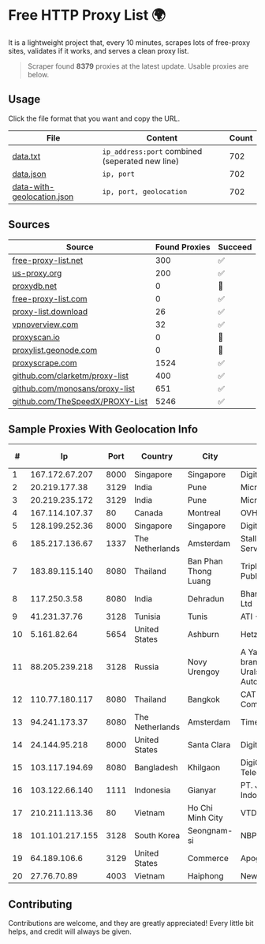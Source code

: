 
# Free HTTP Proxy List 🌍

It is a lightweight project that, every 10 minutes, scrapes lots of free-proxy sites, validates if it works, and serves a clean proxy list.


> Scraper found **8379** proxies at the latest update. Usable proxies are below.

## Usage

Click the file format that you want and copy the URL.


|File|Content|Count|
|----|-------|-----|
|[data.txt](https://raw.githubusercontent.com/themiralay/Proxy-List-World/master/data.txt)|`ip_address:port` combined (seperated new line)|702|
|[data.json](https://raw.githubusercontent.com/themiralay/Proxy-List-World/master/data.json)|`ip, port`|702|
|[data-with-geolocation.json](https://raw.githubusercontent.com/themiralay/Proxy-List-World/master/data-with-geolocation.json)|`ip, port, geolocation`|702|

## Sources

|Source|Found Proxies|Succeed|
|------|-------------|-------|
|[free-proxy-list.net](https://free-proxy-list.net)|300|✅|
|[us-proxy.org](https://www.us-proxy.org)|200|✅|
|[proxydb.net](http://proxydb.net)|0|🚫|
|[free-proxy-list.com](https://free-proxy-list.com/?page=&port=&type%5B%5D=http&type%5B%5D=https&up_time=0&search=Search)|0|✅|
|[proxy-list.download](https://www.proxy-list.download/HTTP)|26|✅|
|[vpnoverview.com](https://vpnoverview.com/privacy/anonymous-browsing/free-proxy-servers)|32|✅|
|[proxyscan.io](https://www.proxyscan.io)|0|🚫|
|[proxylist.geonode.com](https://proxylist.geonode.com/api/proxy-list?limit=300&page=1&sort_by=lastChecked&sort_type=desc&protocols=http,https)|0|🚫|
|[proxyscrape.com](https://api.proxyscrape.com/v2/?request=displayproxies&protocol=http&timeout=10000&country=all&ssl=all&anonymity=all)|1524|✅|
|[github.com/clarketm/proxy-list](https://raw.githubusercontent.com/clarketm/proxy-list/master/proxy-list-raw.txt)|400|✅|
|[github.com/monosans/proxy-list](https://raw.githubusercontent.com/monosans/proxy-list/main/proxies/http.txt)|651|✅|
|[github.com/TheSpeedX/PROXY-List](https://raw.githubusercontent.com/TheSpeedX/PROXY-List/master/http.txt)|5246|✅|


## Sample Proxies With Geolocation Info

|#|Ip|Port|Country|City|Internet Service Provider|
|-|--|----|-------|----|-------------------------|
|1|167.172.67.207|8000|Singapore|Singapore|DigitalOcean, LLC|
|2|20.219.177.38|3129|India|Pune|Microsoft Corporation|
|3|20.219.235.172|3129|India|Pune|Microsoft Corporation|
|4|167.114.107.37|80|Canada|Montreal|OVH SAS|
|5|128.199.252.36|8000|Singapore|Singapore|DigitalOcean, LLC|
|6|185.217.136.67|1337|The Netherlands|Amsterdam|Stallion Network Services Limited|
|7|183.89.115.140|8080|Thailand|Ban Phan Thong Luang|Triple T Broadband Public Company Limited|
|8|117.250.3.58|8080|India|Dehradun|Bharat Sanchar Nigam Ltd|
|9|41.231.37.76|3128|Tunisia|Tunis|ATI - ISP|
|10|5.161.82.64|5654|United States|Ashburn|Hetzner Online GmbH|
|11|88.205.239.218|3128|Russia|Novy Urengoy|A Yamalo-Nenetsk branch of JSC Uralsvyazinform Autonomus System|
|12|110.77.180.117|8080|Thailand|Bangkok|CAT Telecom Public Company Limited|
|13|94.241.173.37|8080|The Netherlands|Amsterdam|TimeWeb Ltd.|
|14|24.144.95.218|8000|United States|Santa Clara|DigitalOcean, LLC|
|15|103.117.194.69|8080|Bangladesh|Khilgaon|DigiCon Telecommunication Ltd|
|16|103.122.66.140|1111|Indonesia|Gianyar|PT. Jinom Network Indonesia|
|17|210.211.113.36|80|Vietnam|Ho Chi Minh City|VTDC|
|18|101.101.217.155|3128|South Korea|Seongnam-si|NBP|
|19|64.189.106.6|3129|United States|Commerce|Apogee Telecom Inc.|
|20|27.76.70.89|4003|Vietnam|Haiphong|Newass2011xDSLHCMC|



## Contributing

Contributions are welcome, and they are greatly appreciated! Every
little bit helps, and credit will always be given.


